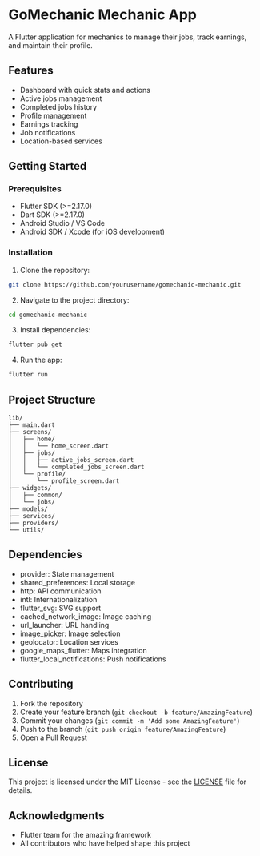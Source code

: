 # GoMechanic Mechanic App

A Flutter application for mechanics to manage their jobs, track earnings, and maintain their profile.

## Features

- Dashboard with quick stats and actions
- Active jobs management
- Completed jobs history
- Profile management
- Earnings tracking
- Job notifications
- Location-based services

## Getting Started

### Prerequisites

- Flutter SDK (>=2.17.0)
- Dart SDK (>=2.17.0)
- Android Studio / VS Code
- Android SDK / Xcode (for iOS development)

### Installation

1. Clone the repository:
```bash
git clone https://github.com/yourusername/gomechanic-mechanic.git
```

2. Navigate to the project directory:
```bash
cd gomechanic-mechanic
```

3. Install dependencies:
```bash
flutter pub get
```

4. Run the app:
```bash
flutter run
```

## Project Structure

```
lib/
├── main.dart
├── screens/
│   ├── home/
│   │   └── home_screen.dart
│   ├── jobs/
│   │   ├── active_jobs_screen.dart
│   │   └── completed_jobs_screen.dart
│   └── profile/
│       └── profile_screen.dart
├── widgets/
│   ├── common/
│   └── jobs/
├── models/
├── services/
├── providers/
└── utils/
```

## Dependencies

- provider: State management
- shared_preferences: Local storage
- http: API communication
- intl: Internationalization
- flutter_svg: SVG support
- cached_network_image: Image caching
- url_launcher: URL handling
- image_picker: Image selection
- geolocator: Location services
- google_maps_flutter: Maps integration
- flutter_local_notifications: Push notifications

## Contributing

1. Fork the repository
2. Create your feature branch (`git checkout -b feature/AmazingFeature`)
3. Commit your changes (`git commit -m 'Add some AmazingFeature'`)
4. Push to the branch (`git push origin feature/AmazingFeature`)
5. Open a Pull Request

## License

This project is licensed under the MIT License - see the [LICENSE](LICENSE) file for details.

## Acknowledgments

- Flutter team for the amazing framework
- All contributors who have helped shape this project
